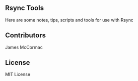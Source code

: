 ## Rsync Tools
Here are some notes, tips, scripts and tools for use with Rsync

## Contributors
James McCormac

## License
MIT License
